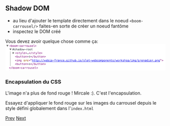 ## Shadow DOM

- au lieu d'ajouter le template directement dans le noeud `<boom-carrousel/>` faites-en sorte de créer un noeud fantôme
- inspectez le DOM créé

Vous devez avoir quelque chose comme ça:
![Shadow DOM](png/shadow.png "Shadow DOM")

### Encapsulation du CSS

L'image n'a plus de fond rouge ! Mircale :). C'est l'encapsulation.

Essayez d'appliquer le fond rouge sur les images du carrousel depuis le style défini globalement dans l'`index.html`

[Prev](html_import.md) [Next](behaviour.md)
